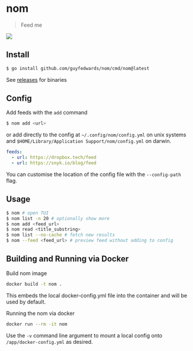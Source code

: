 # nom
> Feed me

![](./.github/demo.gif)

## Install
```sh
$ go install github.com/guyfedwards/nom/cmd/nom@latest
```

See [releases](https://github.com/guyfedwards/nom/releases) for binaries

## Config
Add feeds with the `add` command 
```sh
$ nom add <url>
```
or add directly to the config at `~/.config/nom/config.yml` on unix systems and `$HOME/Library/Application Support/nom/config.yml` on darwin.
```yaml
feeds:
  - url: https://dropbox.tech/feed
  - url: https://snyk.io/blog/feed
```
You can customise the location of the config file with the `--config-path` flag.

## Usage
```sh
$ nom # open TUI
$ nom list -n 20 # optionally show more
$ nom add <feed_url> 
$ nom read <title_substring> 
$ nom list --no-cache # fetch new results
$ nom --feed <feed_url> # preview feed without adding to config
```
## Building and Running via Docker
Build nom image
```sh
docker build -t nom .
```
This embeds the local docker-config.yml file into the container and will be used by default.

Running the nom via docker
```sh
docker run --rm -it nom
```
Use the `-v` command line argument to mount a local config onto `/app/docker-config.yml` as desired.